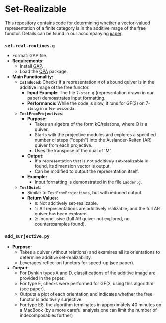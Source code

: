# Set-Realizable
This repository contains code for determining whether a vector-valued representation of a finite category is in the additive image of the free functor. Details can be found in our accompanying [paper](https://arxiv.org/abs/2501.09132).

### `set-real-routines.g`
- Format: GAP file.
- **Requirements:**
  - Install [GAP](https://www.gap-system.org/).
  - Load the [QPA](https://docs.gap-system.org/pkg/qpa/doc/chap1.html) package.
- **Main Functionality:**
  - **`IsInduced`**: Checks if a representation `M` of a bound quiver is in the additive image of the free functor. 
    - **Input Example**: The file `7-star.g` (representation drawn in our paper) demonstrates input formatting.
    - **Performance:** While the code is slow, it runs for GF(2) on 7-star.g in a few seconds.
  - **`TestFromProjectives`**:
    - **Purpose:**
      - Takes an algebra of the form  kQ/relations, where Q is a quiver.
      - Starts with the projective modules and explores a specified number of steps ("depth") into the Auslander-Reiten (AR) quiver from each projective.
      - Uses the transpose of the dual of 'M'.
    - **Output:**
      - If a representation that is not additively set-realizable is found, its dimension vector is output.
      - Can be modified to output the representation itself.
    - **Example:**
      - Input formatting is demonstrated in the file `Ladder.g`.
  - **`TestQuiet`**:
    - Similar to `TestFromProjectives`, but with reduced output.
    - **Return Values:**
      - `0`: Not additively set-realizable.
      - `1`: All representations are additively realizable, and the full AR quiver has been explored.
      - `2`: Inconclusive (full AR quiver not explored, no counterexamples found).

### `add_surjective.py`
- **Purpose:**
  - Takes a quiver (without relations) and examines all its orientations to determine additive set-realizability.
  - Leverages reflection functors for speed-up (see paper).
- **Output:**
  - For Dynkin types A and D, classifications of the additive image are provided in the paper.
  - For type E, checks were performed for GF(2) using this algorithm (see paper).
  - Outputs a plot of each orientation and indicates whether the free functor is additively surjective.
  - For type E8, the algorithm terminates in approximately 40 minutes on a MacBook (by a more careful analysis one can limit the number of indecomposables further)



